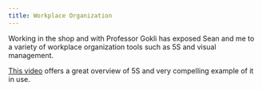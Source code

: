 ```yaml
---
title: Workplace Organization
---
```


Working in the shop and with Professor Gokli has exposed Sean and me to a
variety of workplace organization tools such as 5S and visual management.

[This
video](https://drive.google.com/file/d/0B0Jfms0twG8EcE5salhKSEVKUnM/edit?usp=sharing)
offers a great overview of 5S and very compelling example of it in use.
